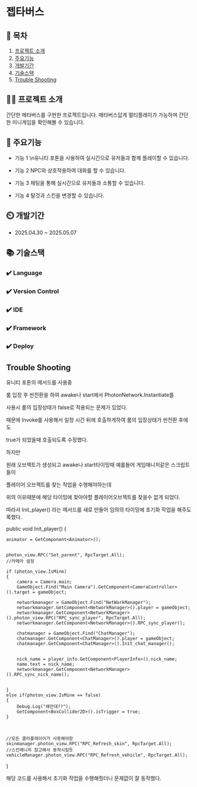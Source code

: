 ﻿# 젭타버스

## 📖 목차
1. [프로젝트 소개](#프로젝트-소개)
2. [주요기능](#주요기능)
3. [개발기간](#개발기간)
4. [기술스택](#기술스택)
5. [Trouble Shooting](#trouble-shooting)
    
## 👨‍🏫 프로젝트 소개
간단한 메타버스를 구현한 프로젝트입니다.
메타버스답게 멀티플레이가 가능하며
간단한 미니게임을 확인해볼 수 있습니다.

## 💜 주요기능

- 기능 1
    \n유니티 포톤을 사용하여 실시간으로 유저들과 함께 플레이할 수 있습니다.

- 기능 2
    NPC와 상호작용하여 대화를 할 수 있습니다.
  
- 기능 3
    채팅을 통해 실시간으로 유저들과 소통할 수 있습니다.
  
- 기능 4
    탈것과 스킨을 변경할 수 있습니다.

## ⏲️ 개발기간
- 2025.04.30 ~ 2025.05.07

## 📚️ 기술스택

### ✔️ Language

### ✔️ Version Control

### ✔️ IDE

### ✔️ Framework

### ✔️ Deploy



## Trouble Shooting

유니티 포톤의 메서드를 사용중

룸 입장 후 씬전환을 하여 awake나 start에서 PhotonNetwork.Instantiate를

사용시 룸의 입장상태가 false로 적용되는 문제가 있었다.

때문에 Invoke를 사용해서 일정 시간 뒤에 호출하게하여 룸의 입장상태가 씬전환 후에도

true가 되었을때 호출되도록 수정했다.

 

 

하지만

원래 오브젝트가 생성되고 awake나 start타이밍때 예를들어 게임매니저같은 스크립트들이

플레이어 오브젝트를 찾는 작업을 수행해야하는데

 

위의 이유때문에 해당 타이밍에 찾아야할 플레이어오브젝트를 찾을수 없게 되었다.

 

따라서 Init_player() 라는 메서드를 새로 만들어 임의의 타이밍에 초기화 작업을 해주도록했다.

public void Init_player()
{

    animator = GetComponent<Animator>();


    photon_view.RPC("Set_parent", RpcTarget.All);
    //카메라 설정

    if (photon_view.IsMine)
    {
        camera = Camera.main;
        GameObject.Find("Main Camera").GetComponent<CameraController>().target = gameObject;

        networkmanager = GameObject.Find("NetWorkManager");
        networkmanager.GetComponent<NetworkManager>().player = gameObject;
        networkmanager.GetComponent<NetworkManager>().photon_view.RPC("RPC_sync_player", RpcTarget.All);
        networkmanager.GetComponent<NetworkManager>().RPC_sync_player();

        chatmanager = GameObject.Find("ChatManager");
        chatmanager.GetComponent<ChatManager>().player = gameObject;
        chatmanager.GetComponent<ChatManager>().Init_chat_manager();


        nick_name = player_info.GetComponent<PlayerInfo>().nick_name;
        name.text = nick_name;
        networkmanager.GetComponent<NetworkManager>().RPC_sync_nick_name();

        
    }
    else if(photon_view.IsMine == false)
    {
        Debug.Log("왜안대??");
        GetComponent<BoxCollider2D>().isTrigger = true;
    }


    
    //모든 클라플레이어가 사용해야함
    skinmanager.photon_view.RPC("RPC_Refresh_skin", RpcTarget.All);
    //스킨매니저 참고해서 동작시킬듯
    vehicleManager.photon_view.RPC("RPC_Refresh_vehicle", RpcTarget.All);
}


해당 코드를 사용해서 초기화 작업을 수행해줬더니 문제없이 잘 동작했다.





